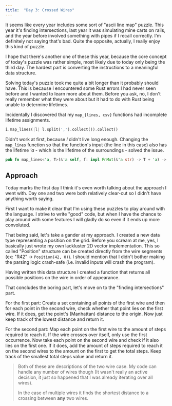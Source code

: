 ```yaml
---
title:  "Day 3: Crossed Wires"
---
```


It seems like every year includes some sort of "ascii line map" puzzle. This year it's finding intersections, last year it was simulating mine carts on rails, and the year before involved something with pipes if I recall correctly.
I'm definitely not saying that's bad. Quite the opposite, actually, I really enjoy this kind of puzzle.

I hope that there's another one of these this year, because the core concept of today's puzzle was rather simple, most likely due to today only being the third day.
The hardest part is converting the instructions to a meaningful data structure.

Solving today's puzzle took me quite a bit longer than it probably should have. This is because I encountered some Rust errors I had never seen before and I wanted to learn more about them. Before you ask, no, I don't really remember what they were about but it had to do with Rust being unable to determine lifetimes.

Incidentally I discovered that my `map_{lines, csv}` functions had incomplete lifetime assignments.

```rust
i.map_lines(|l| l.split(',').collect()).collect()
```

Didn't work at first, because *l* didn't live long enough. Changing the `map_lines` function so that the function's input (the line in this case) also has the lifetime _'a_ - which is the lifetime of the surroundings - solved the issue.

```rust
pub fn map_lines<'a, T>(&'a self, f: impl FnMut(&'a str) -> T + 'a) -> impl Iterator<Item = T> + 'a
```

## Approach

Today marks the first day I think it's even worth talking about the approach I went with. Day one and two were both relatively clear-cut so I didn't have anything worth saying.

First I want to make it clear that I'm using these puzzles to play around with the language. I strive to write "good" code, but when I have the chance to play around with some features I will gladly do so even if it ends up more convoluted.

That being said, let's take a gander at my approach. I created a new data type representing a position on the grid. Before you scream at me, yes, I basically just wrote my own lackluster 2D vector implementation.
This so called "Position" structure can be created directly from the wire segments (ex: "R42" -> `Position(42, 0)`).
I should mention that I didn't bother making the parsing logic crash-safe (i.e. invalid inputs will crash the program).

Having written this data structure I created a function that returns all possible positions on the wire in order of appearance.

That concludes the boring part, let's move on to the "finding intersections" part.

For the first part:
Create a set containing all points of the first wire and then for each point in the second wire, check whether that point lies on the first wire. If it does, get the point's (Manhattan) distance to the origin. Now just keep track of the lowest distance and return it.

For the second part:
Map each point on the first wire to the amount of steps required to reach it. If the wire crosses over itself, only use the first occurrence.
Now take each point on the second wire and check if it also lies on the first one. If it does, add the amount of steps required to reach it on the second wires to the amount on the first to get the total steps.
Keep track of the smallest total steps value and return it.

> Both of these are descriptions of the two wire case. My code can handle any number of wires though (It wasn't really an active decision, it just so happened that I was already iterating over all wires).
>
> In the case of multiple wires it finds the shortest distance to a crossing between **any** two wires.
